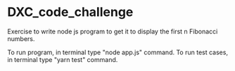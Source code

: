 # DXC_code_challenge
Exercise to write node js program to get it to display the first n Fibonacci numbers.

To run program, in terminal type "node app.js" command.
To run test cases, in terminal type "yarn test" command.
